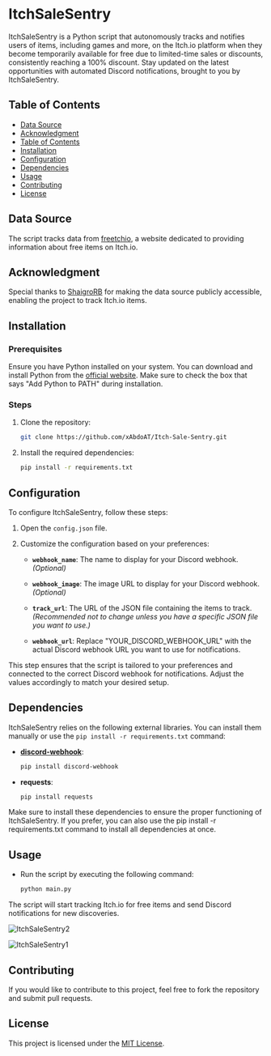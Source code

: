 # ItchSaleSentry

ItchSaleSentry is a Python script that autonomously tracks and notifies users of items, including games and more, on the Itch.io platform when they become temporarily available for free due to limited-time sales or discounts, consistently reaching a 100% discount. Stay updated on the latest opportunities with automated Discord notifications, brought to you by ItchSaleSentry.

## Table of Contents

- [Data Source](#data-source)
- [Acknowledgment](#acknowledgment)
- [Table of Contents](#table-of-contents)
- [Installation](#installation)
- [Configuration](#configuration)
- [Dependencies](#dependencies)
- [Usage](#usage)
- [Contributing](#contributing)
- [License](#license)

## Data Source

The script tracks data from [freetchio](https://shaigrorb.github.io/freetchio/), a website dedicated to providing information about free items on Itch.io.

## Acknowledgment

Special thanks to [ShaigroRB](https://github.com/shaigrorb) for making the data source publicly accessible, enabling the project to track Itch.io items.

## Installation

### Prerequisites

Ensure you have Python installed on your system. You can download and install Python from the [official website](https://www.python.org/downloads/). Make sure to check the box that says "Add Python to PATH" during installation.

### Steps

1. Clone the repository:
   ```bash
   git clone https://github.com/xAbdoAT/Itch-Sale-Sentry.git

2. Install the required dependencies:
   ```bash
   pip install -r requirements.txt

## Configuration

To configure ItchSaleSentry, follow these steps:

1. Open the `config.json` file.

2. Customize the configuration based on your preferences:

   - **`webhook_name`**: The name to display for your Discord webhook. *(Optional)*

   - **`webhook_image`**: The image URL to display for your Discord webhook. *(Optional)*

   - **`track_url`**: The URL of the JSON file containing the items to track. *(Recommended not to change unless you have a specific JSON file you want to use.)*

   - **`webhook_url`**: Replace "YOUR_DISCORD_WEBHOOK_URL" with the actual Discord webhook URL you want to use for notifications.

This step ensures that the script is tailored to your preferences and connected to the correct Discord webhook for notifications. Adjust the values accordingly to match your desired setup.

## Dependencies

ItchSaleSentry relies on the following external libraries. You can install them manually or use the `pip install -r requirements.txt` command:

- **[discord-webhook](https://pypi.org/project/discord-webhook/)**:
  ```bash
  pip install discord-webhook

- **requests**:
  ```bash
  pip install requests

Make sure to install these dependencies to ensure the proper functioning of ItchSaleSentry. If you prefer, you can also use the pip install -r requirements.txt command to install all dependencies at once.

## Usage
- Run the script by executing the following command:

  ```bash
  python main.py
The script will start tracking Itch.io for free items and send Discord notifications for new discoveries.

![ItchSaleSentry2]()

![ItchSaleSentry1]()


## Contributing
If you would like to contribute to this project, feel free to fork the repository and submit pull requests.

## License

This project is licensed under the [MIT License](LICENSE).
